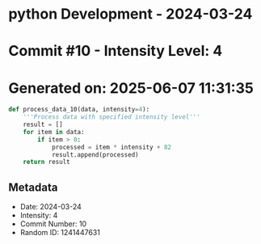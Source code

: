 ﻿# python Development - 2024-03-24
# Commit #10 - Intensity Level: 4
# Generated on: 2025-06-07 11:31:35
```python
def process_data_10(data, intensity=4):
    '''Process data with specified intensity level'''
    result = []
    for item in data:
        if item > 0:
            processed = item * intensity + 82
            result.append(processed)
    return result
```
## Metadata
- Date: 2024-03-24
- Intensity: 4
- Commit Number: 10
- Random ID: 1241447631
